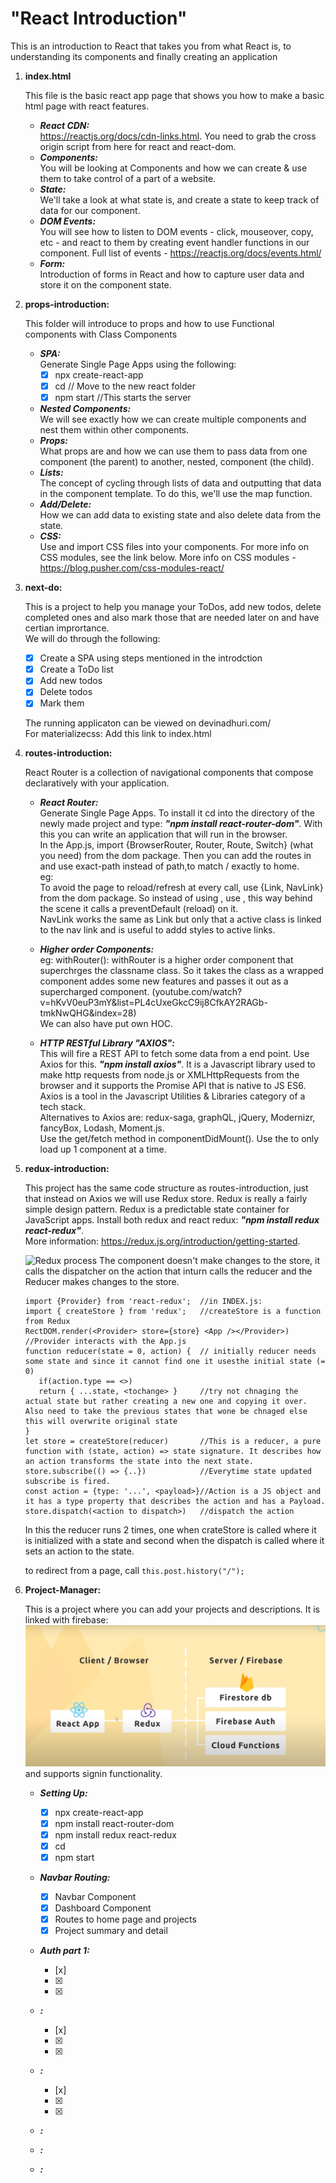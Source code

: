 # "React Introduction"

This is an introduction to React that takes you from what React is, to understanding its components and finally creating an application 

1. **index.html**

   This file is the basic react app page that shows you how to make a basic html page with react features.

   - ***React CDN:*** <br />
   https://reactjs.org/docs/cdn-links.html. You need to grab the cross origin script from here for react and react-dom.
   - ***Components:***<br />
   You will be looking at Components and how we can create & use them to take control of a part of a website.
   - ***State:***<br />
   We'll take a look at what state is, and create a state to keep track of data for our component.
   - ***DOM Events:***<br />
   You will see how to listen to DOM events - click, mouseover, copy, etc - and react to them by creating event handler functions in our component.
   Full list of events - https://reactjs.org/docs/events.html/
   - ***Form:***<br />
   Introduction of forms in React and how to capture user data and store it on the component state.

2. **props-introduction:**

   This folder will introduce to props and how to use Functional components with Class Components

   - ***SPA:***<br />
   Generate Single Page Apps using the following:
     - [x] npx create-react-app <name>
	  - [x] cd <name>          // Move to the new react folder
	  - [x] npm start          //This starts the server
   - ***Nested Components:***<br />
   We will see exactly how we can create multiple components and nest them within other components.
   - ***Props:***<br />
   What props are and how we can use them to pass data from one component (the parent) to another, nested, component (the child).
   - ***Lists:***<br />
   The concept of cycling through lists of data and outputting that data in the component template. To do this, we'll use the map function.
   - ***Add/Delete:***<br />
   How we can add data to existing state and also delete data from the state.
   - ***CSS:***<br />
   Use and import CSS files into your components. For more info on CSS modules, see the link below.
   More info on CSS modules - https://blog.pusher.com/css-modules-react/

3. **next-do:**

   This is a project to help you manage your ToDos, add new todos, delete completed ones and also mark those that are needed later on and have certian imprortance. <br />
   We will do through the following:<br />
   - [x] Create a SPA using steps mentioned in the introdction
   - [x] Create a ToDo list 
   - [x] Add new todos
   - [x] Delete todos
   - [x] Mark them

   The running applicaton can be viewed on devinadhuri.com/ <br />
   For materializecss: Add this link to index.html <br />
   <link rel="stylesheet" href="https://cdnjs.cloudflare.com/ajax/libs/materialize/1.0.0/css/materialize.min.css">

4. **routes-introduction:**
 
   React Router is a collection of navigational components that compose declaratively with your application. 
   - ***React Router:***<br />
   Generate Single Page Apps. To install it cd into the directory of the newly made project and type: ***"npm install react-router-dom"***. With this you can write an application that will run in the browser. <br />
   In the App.js, import {BrowserRouter, Router, Route, Switch} (what you need) from the dom package.
   Then you can add the routes in <Route> and use exact-path instead of path,to match / exactly to home. <br /> eg:<Route exact path = "/" component={Home}/> <br />
   To avoid the page to reload/refresh at every call, use {Link, NavLink} from the dom package. So instead of using <a>, use <Link to = "">, this way behind the scene it calls a preventDefault (reload) on it. <br />
   NavLink works the same as Link but only that a active class is linked to the nav link and is useful to addd styles to active links. <br />
   - ***Higher order Components:*** <br />
   eg: withRouter(<className>): withRouter is a higher order component that superchrges the classname class. So it takes the class as a wrapped component addes some new features and passes it out as a supercharged component. (youtube.com/watch?v=hKvV0euP3mY&list=PL4cUxeGkcC9ij8CfkAY2RAGb-tmkNwQHG&index=28) <br />
   We can also have put own HOC.

   - ***HTTP RESTful Library "AXIOS":***<br />
   This will fire a REST API to fetch some data from a end point. Use Axios for this. ***"npm install axios"***. It is a Javascript library used to make http requests from node.js or XMLHttpRequests from the browser and it supports the Promise API that is native to JS ES6. Axios is a tool in the Javascript Utilities & Libraries category of a tech stack. <br />
   Alternatives to Axios are: redux-saga, graphQL, jQuery, Modernizr, fancyBox, Lodash, Moment.js. <br />
   Use the get/fetch method in componentDidMount(). Use the <Switch> to only load up 1 component at a time.

5. **redux-introduction:**

   This project has the same code structure as routes-introduction, just that instead on Axios we will use Redux store.
   Redux is really a fairly simple design pattern. Redux is a predictable state container for JavaScript apps. Install both redux and react redux: ***"npm install redux react-redux"***. <br /> 
   More information: https://redux.js.org/introduction/getting-started. <br />

   ![Redux process](https://www.esri.com/arcgis-blog/wp-content/uploads/2017/09/react-redux-overview.png)
   The component doesn't make changes to the store, it calls the dispatcher on the action that inturn calls the reducer and the Reducer makes changes to the store. <br />
    
   ```
   import {Provider} from 'react-redux';  //in INDEX.js: 
   import { createStore } from 'redux';   //createStore is a function from Redux
   RectDOM.render(<Provider> store={store} <App /></Provider>) //Provider interacts with the App.js
   function reducer(state = 0, action) {  // initially reducer needs some state and since it cannot find one it usesthe initial state (= 0)
      if(action.type == <>)
      return { ...state, <tochange> }     //try not chnaging the actual state but rather creating a new one and copying it over. Also need to take the previous states that wone be chnaged else this will overwrite original state
   } 
   let store = createStore(reducer)       //This is a reducer, a pure function with (state, action) => state signature. It describes how an action transforms the state into the next state.
   store.subscribe(() => {..})            //Everytime state updated subscribe is fired.
   const action = {type: '...', <payload>}//Action is a JS object and it has a type property that describes the action and has a Payload.
   store.dispatch(<action to dispatch>)   //dispatch the action 
   ```
   In this the reducer runs 2 times, one when crateStore is called where it is initialized with a state and second when the dispatch is called where it sets an action to the state.

   to redirect from a page, call ```this.post.history("/");```
    
6. **Project-Manager:**

   This is a project where you can add your projects and descriptions. It is linked with firebase: ![React-Redux-Firebase](https://github.com/ddhuri1/React/blob/master/React-Redux-Firebase.png) and supports signin functionality.

   - ***Setting Up:***<br />
      - [x] npx create-react-app <name>
      - [x] npm install react-router-dom
      - [x] npm install redux react-redux
	   - [x] cd <name>          
	   - [x] npm start          
      
   - ***Navbar Routing:***<br />
      - [x] Navbar Component
      - [x] Dashboard Component
      - [x] Routes to home page and projects
      - [x] Project summary and detail

   - ***Auth part 1:***<br />
      - [x]
      - [x]
      - [x]

   - ***:***<br />
      - [x]
      - [x]
      - [x]

   - ***:***<br />
      - [x]
      - [x]
      - [x]
      
   - ***:***<br />

   - ***:***<br />

   - ***:***<br />






